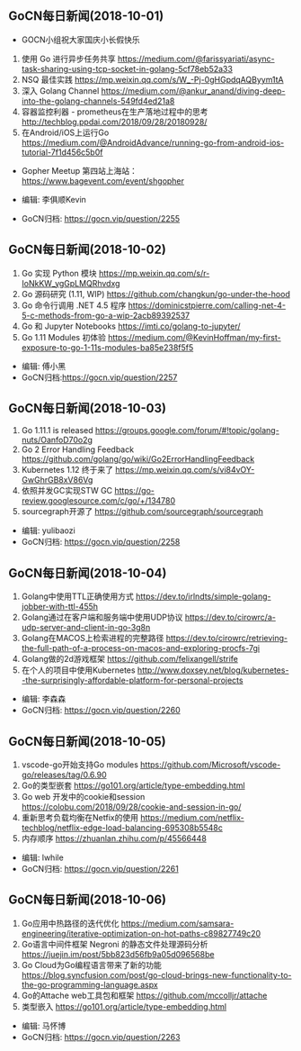 ## GoCN每日新闻(2018-10-01)

* GOCN小组祝大家国庆小长假快乐

1. 使用 Go 进行异步任务共享 https://medium.com/@farissyariati/async-task-sharing-using-tcp-socket-in-golang-5cf78eb52a33
2. NSQ 最佳实践 https://mp.weixin.qq.com/s/W_-Pj-0gHGpdqAQByym1tA
3. 深入 Golang Channel https://medium.com/@ankur_anand/diving-deep-into-the-golang-channels-549fd4ed21a8
4. 容器监控利器 - prometheus在生产落地过程中的思考 http://techblog.ppdai.com/2018/09/28/20180928/
5. 在Android/iOS上运行Go https://medium.com/@AndroidAdvance/running-go-from-android-ios-tutorial-7f1d456c5b0f

* Gopher Meetup 第四站上海站：  https://www.bagevent.com/event/shgopher

* 编辑: 李俱顺Kevin    
* GoCN归档: https://gocn.vip/question/2255


## GoCN每日新闻(2018-10-02)

1. Go 实现 Python 模块 https://mp.weixin.qq.com/s/r-IoNkKW_ygGpLMQRhvdxg
2. Go 源码研究 (1.11, WIP) https://github.com/changkun/go-under-the-hood
3. Go 命令行调用 .NET 4.5 程序 https://dominicstpierre.com/calling-net-4-5-c-methods-from-go-a-wip-2acb89392537
4. Go 和 Jupyter Notebooks https://imti.co/golang-to-jupyter/
5. Go 1.11 Modules 初体验 https://medium.com/@KevinHoffman/my-first-exposure-to-go-1-11s-modules-ba85e238f5f5

* 编辑: 傅小黑
* GoCN归档:https://gocn.vip/question/2257


## GoCN每日新闻(2018-10-03)

1. Go 1.11.1 is released https://groups.google.com/forum/#!topic/golang-nuts/OanfoD70o2g
2. Go 2 Error Handling Feedback https://github.com/golang/go/wiki/Go2ErrorHandlingFeedback
3. Kubernetes 1.12 终于来了 https://mp.weixin.qq.com/s/vi84vOY-GwGhrGB8xV86Vg
4. 依照并发GC实现STW GC https://go-review.googlesource.com/c/go/+/134780
5. sourcegraph开源了 https://github.com/sourcegraph/sourcegraph

* 编辑: yulibaozi
* GoCN归档: https://gocn.vip/question/2258


## GoCN每日新闻(2018-10-04)

1. Golang中使用TTL正确使用方式 https://dev.to/irlndts/simple-golang-jobber-with-ttl-455h
2. Golang通过在客户端和服务端中使用UDP协议 https://dev.to/cirowrc/a-udp-server-and-client-in-go-3g8n
3. Golang在MACOS上检索进程的完整路径 https://dev.to/cirowrc/retrieving-the-full-path-of-a-process-on-macos-and-exploring-procfs-7gi
4. Golang做的2d游戏框架 https://github.com/felixangell/strife
5. 在个人的项目中使用Kubernetes http://www.doxsey.net/blog/kubernetes--the-surprisingly-affordable-platform-for-personal-projects

* 编辑: 李森森
* GoCN归档: https://gocn.vip/question/2260


## GoCN每日新闻(2018-10-05)

1. vscode-go开始支持Go modules https://github.com/Microsoft/vscode-go/releases/tag/0.6.90
2. Go的类型嵌套 https://go101.org/article/type-embedding.html
3. Go web 开发中的cookie和session https://colobu.com/2018/09/28/cookie-and-session-in-go/
4. 重新思考负载均衡在Netfix的使用 https://medium.com/netflix-techblog/netflix-edge-load-balancing-695308b5548c
5. 内存顺序 https://zhuanlan.zhihu.com/p/45566448

* 编辑: lwhile
* GoCN归档: https://gocn.vip/question/2261


## GoCN每日新闻(2018-10-06)

1. Go应用中热路径的迭代优化 https://medium.com/samsara-engineering/iterative-optimization-on-hot-paths-c89827749c20
2. Go语言中间件框架 Negroni 的静态文件处理源码分析 https://juejin.im/post/5bb823d56fb9a05d096568be
3. Go Cloud为Go编程语言带来了新的功能 https://blog.syncfusion.com/post/go-cloud-brings-new-functionality-to-the-go-programming-language.aspx
4. Go的Attache web工具包和框架 https://github.com/mccolljr/attache
5. 类型嵌入 https://go101.org/article/type-embedding.html

* 编辑: 马怀博
* GoCN归档: https://gocn.vip/question/2263

